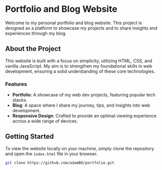 # Portfolio and Blog Website

Welcome to my personal portfolio and blog website. This project is designed as a platform to showcase my projects and to share insights and experiences through my blog.

## About the Project

This website is built with a focus on simplicity, utilizing HTML, CSS, and vanilla JavaScript. My aim is to strengthen my foundational skills in web development, ensuring a solid understanding of these core technologies.

### Features

- **Portfolio**: A showcase of my web dev projects, featuring popular tech stacks.
- **Blog**: A space where I share my journey, tips, and insights into web development.
- **Responsive Design**: Crafted to provide an optimal viewing experience across a wide range of devices.

## Getting Started

To view the website locally on your machine, simply clone the repository and open the `index.html` file in your browser.

```bash
git clone https://github.com/adamB6/portfolio.git
